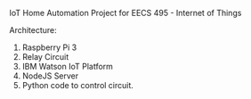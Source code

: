 IoT Home Automation Project for EECS 495 - Internet of Things

Architecture:
  1. Raspberry Pi 3
  2. Relay Circuit
  3. IBM Watson IoT Platform
  4. NodeJS Server
  5. Python code to control circuit.
